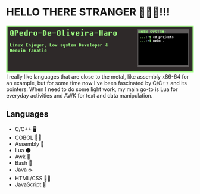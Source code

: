 # HELLO THERE STRANGER 🚀🚀🚀!!!
<img src="https://github.com/PedroGeometrias/PedroGeometrias/blob/main/HeaderProf.png" alt="Banner that took to long to make">
I really like languages that are close to the metal, like assembly x86-64 for an example, but for some time now I've been fascinated by C/C++ and its pointers. When I need to do some light work, my main go-to is Lua for everyday activities and AWK for text and data manipulation.

## Languages
- C/C++ 🖥️
- COBOL 👨‍💼
- Assembly 👴
- Lua 🌑
- Awk 🦆
- Bash 🐧
- Java ☕
- HTML/CSS 🧑‍🎨
- JavaScript 🚮
